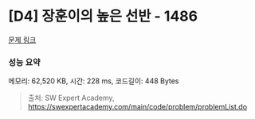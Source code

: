 # [D4] 장훈이의 높은 선반 - 1486 

[문제 링크](https://swexpertacademy.com/main/code/problem/problemDetail.do?contestProbId=AV2b7Yf6ABcBBASw) 

### 성능 요약

메모리: 62,520 KB, 시간: 228 ms, 코드길이: 448 Bytes



> 출처: SW Expert Academy, https://swexpertacademy.com/main/code/problem/problemList.do